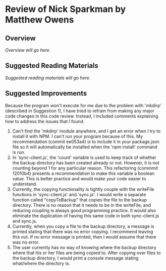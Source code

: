 # Review of Nick Sparkman by Matthew Owens

## Overview

*Overview will go here.*

## Suggested Reading Materials

*Suggested reading materials will go here.*

## Suggested Improvements

Because the program won't execute for me due to the problem with 'mkdirp' (described in Suggestion 1), I have tried to refrain from making any major code changes in this code review. Instead, I included comments explaining how to address the issues that I found.

1. Can't find the 'mkdirp' module anywhere, and I get an error when I try to install it with NPM. I can't run your program because of this. My recommendation (commit ee053a4) is to include it in your package.json file so it will automatically be installed when the 'npm install' command is run.
2. In 'sync-client.js', the 'count' variable is used to keep track of whether the backup directory has been created already or not. However, it is not counting beyond 1 for any particular reason. This refactoring (commmit 12010b4) presents a recommendation to make this variable a boolean value. This is better practice and would make your code easier to understand.
3. Currently, the copying functionality is tightly couple with the writeFile functions in 'sync-client.js' and 'sync.js'. I would write a separate function called "copyToBackup" that copies the file to the backup directory. There is no reason that it needs to be in the writeFile, and reducing coupling is always good programming practice. It would also eliminate the duplication of having this same code in both sync-client.js and sync.js.
4. Currently, when you copy a file to the backup directory, a message is printed stating that there was no error copying. I recommend leaving this out. If no error message is printed, then I would assume that there was no error.
5. The user currently has no way of knowing where the backup directory where that his or her files are being copied to. After copying over files to the backup directory, I would print a console message stating what/where the directory is.